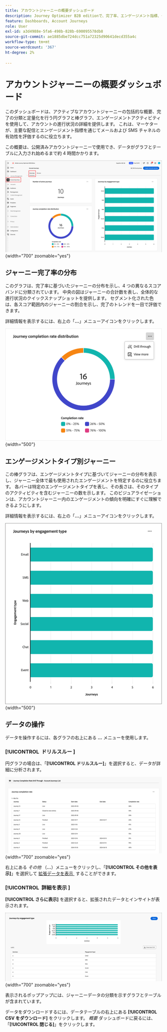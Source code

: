 ```yaml
---
title: アカウントジャーニーの概要ダッシュボード
description: Journey Optimizer B2B editionで、完了率、エンゲージメント指標、チャネル有効性分析を使用して、アカウントジャーニーのパフォーマンスを追跡します。
feature: Dashboards, Account Journeys
role: User
exl-id: a3d4988e-5fa6-498b-828b-690095578db8
source-git-commit: ae1885dbe724dcc751a72325d90641decd355a4c
workflow-type: tm+mt
source-wordcount: '367'
ht-degree: 2%

---
```


# アカウントジャーニーの概要ダッシュボード

このダッシュボードは、アクティブなアカウントジャーニーの包括的な概要、完了の分類と定量化を行う円グラフと棒グラフ、エンゲージメントアクティビティを使用して、アカウントの進行状況の詳細を提供します。 これは、マーケターが、主要な配信とエンゲージメント指標を通じてメールおよび SMS チャネルの有効性を評価するのに役立ちます。

この概要は、公開済みアカウントジャーニーで使用でき、データがグラフとテーブルに入力され始めるまで約 4 時間かかります。

![ジャーニーの概要 &#x200B;](./assets/journey-overview.png){width="700" zoomable="yes"}

## ジャーニー完了率の分布

このグラフは、完了率に基づいたジャーニーの分布を示し、4 つの異なるスコアバンドに分類されています。 中央の図はジャーニーの合計数を表し、全体的な進行状況のクイックスナップショットを提供します。 セグメント化された色は、各スコア範囲内のジャーニーの割合を示し、完了のトレンドを一目で評価できます。

詳細情報を表示するには、右上の「**...**」メニューアイコンをクリックします。

![ジャーニー完了率の配分 &#x200B;](./assets/journey-completion-rate-distribution.png){width="500"}

## エンゲージメントタイプ別ジャーニー

この棒グラフは、エンゲージメントタイプに基づいてジャーニーの分布を表示し、ジャーニー全体で最も使用されたエンゲージメントを特定するのに役立ちます。 各バーは特定のエンゲージメントタイプを表し、その長さは、そのタイプのアクティビティを含むジャーニーの数を示します。 このビジュアライゼーションは、アカウントジャーニー内のエンゲージメントの傾向を明確にすぐに理解できるようにします。

詳細情報を表示するには、右上の「**...**」メニューアイコンをクリックします。

![ジャーニー完了率の配分 &#x200B;](./assets/journeys-by-engagement-type.png){width="500"}

## データの操作

データを操作するには、各グラフの右上にある **...** メニューを使用します。

### [!UICONTROL &#x200B; ドリルスルー &#x200B;]

円グラフの場合は、「**[!UICONTROL ドリルスルー]**」を選択すると、データが詳細に分析されます。

![&#x200B; ドリルスルーしてグラフデータにアクセス &#x200B;](./assets/journey-completion-rate-drill-through.png){width="700" zoomable="yes"}

右上にある _その他_ （**...**）メニューをクリックし、「**[!UICONTROL その他を表示]**」を選択して [&#x200B; 拡張データを表示 &#x200B;](#view-more) することができます。

### [!UICONTROL &#x200B; 詳細を表示 &#x200B;]

**[!UICONTROL さらに表示]** を選択すると、拡張されたデータとインサイトが表示されます。

![&#x200B; 拡張データの表示 &#x200B;](./assets/journeys-by-engagement-view-more.png){width="700" zoomable="yes"}

表示されるポップアップには、ジャーニーデータの分類を示すグラフとテーブルが含まれています。

データをダウンロードするには、データテーブルの右上にある **[!UICONTROL CSV をダウンロード]** をクリックします。 _概要_ ダッシュボードに戻るには、「**[!UICONTROL 閉じる]**」をクリックします。
